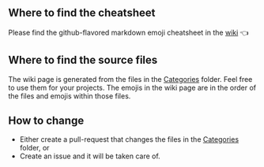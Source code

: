 ## Where to find the cheatsheet
Please find the github-flavored markdown emoji cheatsheet in the [wiki](https://github.com/itecompro/markdown-emoji-cheatsheet/wiki) :point_left:

## Where to find the source files
The wiki page is generated from the files in the [Categories](https://github.com/itecompro/markdown-emoji-cheatsheet/tree/master/ConsoleApp1/Files/Categories) folder.
Feel free to use them for your projects.
The emojis in the wiki page are in the order of the files and emojis within those files.

## How to change
- Either create a pull-request that changes the files in the [Categories](https://github.com/itecompro/markdown-emoji-cheatsheet/tree/master/ConsoleApp1/Files/Categories) folder, or
- Create an issue and it will be taken care of.